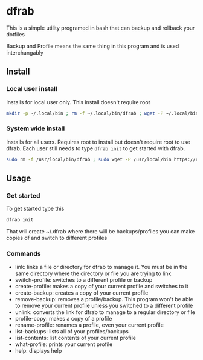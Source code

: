 # dfrab
This is a simple utility programed in bash that can backup and rollback your dotfiles

Backup and Profile means the same thing in this program and is used interchangably

## Install

### Local user install

Installs for local user only. This install doesn't require root

```bash
mkdir -p ~/.local/bin ; rm -f ~/.local/bin/dfrab ; wget -P ~/.local/bin https://raw.githubusercontent.com/dnkmmr69420/dotfile-rollback-and-backup/main/bin/dfrab ; chmod a+x ~/.local/bin/dfrab
```

### System wide install

Installs for all users. Requires root to install but doesn't require root to use dfrab. Each user still needs to type `dfrab init` to get started with dfrab.

```bash
sudo rm -f /usr/local/bin/dfrab ; sudo wget -P /usr/local/bin https://raw.githubusercontent.com/dnkmmr69420/dotfile-rollback-and-backup/main/bin/dfrab ; sudo chmod a+x /usr/local/bin/dfrab
```


## Usage

### Get started

To get started type this

```bash
dfrab init
```

That will create ~/.dfrab where there will be backups/profiles you can make copies of and switch to different profiles

### Commands

- link: links a file or directory for dfrab to manage it. You must be in the same directory where the directory or file you are trying to link
- switch-profile: switches to a different profile or backup
- create-profile: makes a copy of your current profile and switches to it
- create-backup: creates a copy of your current profile
- remove-backup: removes a profile/backup. This program won't be able to remove your current profile unless you switched to a different profile
- unlink: converts the link for dfrab to manage to a regular directory or file
- profile-copy: makes a copy of a profile
- rename-profile: renames a profile, even your current profile
- list-backups: lists all of your profiles/backups
- list-contents: list contents of your current profile
- what-profile: prints your current profile
- help: displays help
